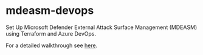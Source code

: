 # mdeasm-devops

Set Up Microsoft Defender External Attack Surface Management (MDEASM) using Terraform and Azure DevOps. 

For a detailed walkthrough see [here](https://gwilkinson01.github.io/2024/09/11/html.html).